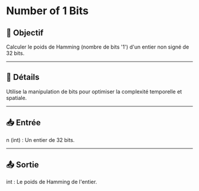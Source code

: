 # Number of 1 Bits

## 🎯 Objectif

  Calculer le poids de Hamming (nombre de bits '1') d'un entier non signé de 32 bits.

---

## 📝 Détails

  Utilise la manipulation de bits pour optimiser la complexité temporelle et spatiale.

---

## 📥 Entrée

  n (int) : Un entier de 32 bits.

---

## 📤 Sortie

  int : Le poids de Hamming de l'entier.


